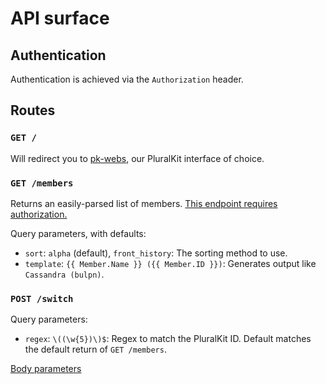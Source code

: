 # API surface

## Authentication

Authentication is achieved via the `Authorization` header.

## Routes

### `GET /`

Will redirect you to [pk-webs](https://spectralitree.github.io/pk-webs/dash), our PluralKit interface of choice.

### `GET /members`

Returns an easily-parsed list of members. [This endpoint requires authorization.](integrations.md)

Query parameters, with defaults:

- `sort`: `alpha` (default), `front_history`: The sorting method to use.
- `template`: `{{ Member.Name }} ({{ Member.ID }})`: Generates output like `Cassandra (bulpn)`.

### `POST /switch`

Query parameters:

- `regex`: `\((\w{5})\)$`: Regex to match the PluralKit ID. Default matches the default return of `GET /members`.

[Body parameters](integrations.md)
